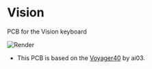 # Vision
PCB for the Vision keyboard

![Render](./Renders/Front.png)

- This PCB is based on the [Voyager40](https://github.com/ai03-2725/Voyager40/tree/arm) by ai03.  